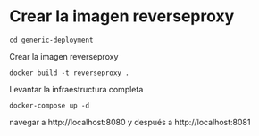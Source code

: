 # Crear la imagen reverseproxy


`cd generic-deployment`

Crear la imagen reverseproxy

`docker build -t reverseproxy .`

Levantar la infraestructura completa

`docker-compose up -d`


navegar a http://localhost:8080 y después a http://localhost:8081
